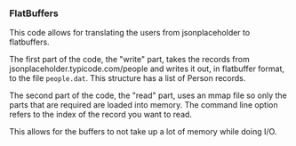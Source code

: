 ### FlatBuffers

This code allows for translating the users from jsonplaceholder to flatbuffers.

The first part of the code, the "write" part, takes the records from jsonplaceholder.typicode.com/people and writes it out, in flatbuffer format, to the file `people.dat`. This structure has a list of Person records.

The second part of the code, the "read" part, uses an mmap file so only the parts that are required are loaded into memory. The command line option refers to the index of the record you want to read.

This allows for the buffers to not take up a lot of memory while doing I/O.

